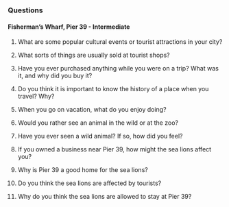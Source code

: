 ### Questions

#### Fisherman’s Wharf, Pier 39 - Intermediate

1. What are some popular cultural events or tourist attractions in your city?

2. What sorts of things are usually sold at tourist shops?

3. Have you ever purchased anything while you were on a trip? What was it, and why did you buy it?

3. Do you think it is important to know the history of a place when you travel? Why?

4. When you go on vacation, what do you enjoy doing?

5. Would you rather see an animal in the wild or at the zoo?

6. Have you ever seen a wild animal? If so, how did you feel?

7. If you owned a business near Pier 39, how might the sea lions affect you?

8. Why is Pier 39 a good home for the sea lions?

9. Do you think the sea lions are affected by tourists?

10. Why do you think the sea lions are allowed to stay at Pier 39?
